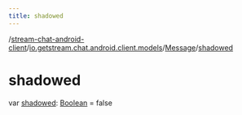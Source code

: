 ```yaml
---
title: shadowed
---
```

/[stream-chat-android-client](../../index.md)/[io.getstream.chat.android.client.models](../index.md)/[Message](index.md)/[shadowed](shadowed.md)  
  
  
  
# shadowed  
var [shadowed](shadowed.md): [Boolean](https://kotlinlang.org/api/latest/jvm/stdlib/kotlin/-boolean/index.html) = false
